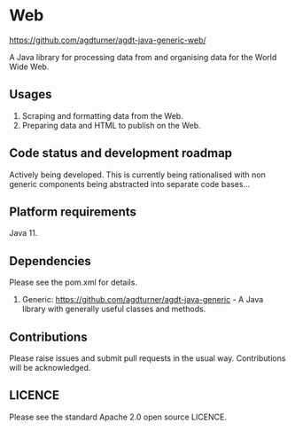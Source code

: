 # Web

https://github.com/agdturner/agdt-java-generic-web/

A Java library for processing data from and organising data for the World Wide Web.

## Usages
1. Scraping and formatting data from the Web.
2. Preparing data and HTML to publish on the Web.

## Code status and development roadmap
Actively being developed.
This is currently being rationalised with non generic components being abstracted into separate code bases...

## Platform requirements
Java 11.

## Dependencies
Please see the pom.xml for details.
1. Generic: https://github.com/agdturner/agdt-java-generic - A Java library with generally useful classes and methods.

## Contributions
Please raise issues and submit pull requests in the usual way. Contributions will be acknowledged.

## LICENCE
Please see the standard Apache 2.0 open source LICENCE.
